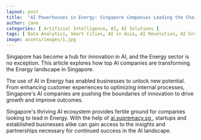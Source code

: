 ```yaml
---
layout: post
title:  "AI Powerhouses in Energy: Singapore Companies Leading the Charge"
author: jane
categories: [ Artificial Intelligence, AI, AI Solutions ]
tags: [ Data Analytics, Smart Cities, AI in Asia, AI Revolution, AI Growth ]
image: assets/images/1.jpg
---
```


Singapore has become a hub for innovation in AI, and the Energy sector is no exception. This article explores how top AI companies are transforming the Energy landscape in Singapore.

The use of AI in Energy has enabled businesses to unlock new potential. From enhancing customer experiences to optimizing internal processes, Singapore's AI companies are pushing the boundaries of innovation to drive growth and improve outcomes.

Singapore's thriving AI ecosystem provides fertile ground for companies looking to lead in Energy. With the help of <a href="https://ai.supremacy.sg" target="_blank"> ai.supremacy.sg </a>, startups and established businesses alike can gain access to the insights and partnerships necessary for continued success in the AI landscape.
